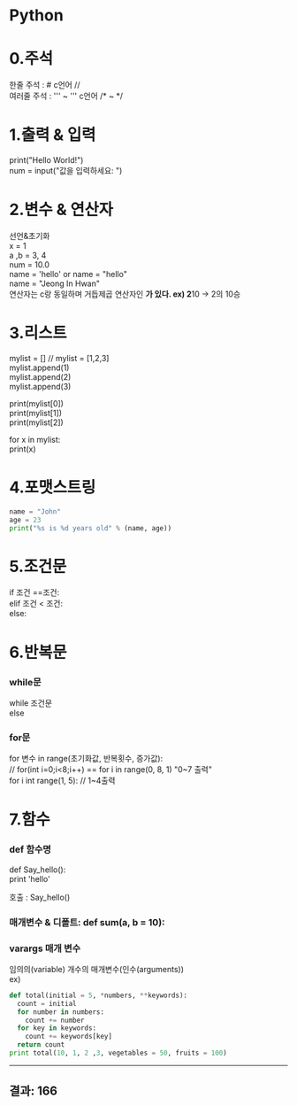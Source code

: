 Python
=============
# 0.주석
한줄 주석 : #   c언어 //    
여러줄 주석 : '''   ~   '''   c언어 /*   ~     */    

# 1.출력 & 입력    
print("Hello World!")   
num = input("값을 입력하세요: ")

# 2.변수 & 연산자
선언&초기화    
x = 1   
a ,b = 3, 4   
num = 10.0    
name = 'hello' or name = "hello"    
name = "Jeong In Hwan"    
연산자는 c랑 동일하며 거듭제곱 연산자인 **가 있다.  ex) 2**10 -> 2의 10승

# 3.리스트
mylist = []   // mylist = [1,2,3]   
mylist.append(1)    
mylist.append(2)    
mylist.append(3)    

print(mylist[0])    
print(mylist[1])    
print(mylist[2])    

for x in mylist:    
    print(x)
    
# 4.포맷스트링
```python
name = "John"   
age = 23    
print("%s is %d years old" % (name, age))   
```
# 5.조건문
if 조건 ==조건:   
elif 조건 < 조건:   
else:   

# 6.반복문   
### while문
while 조건문   
else    

### for문
for 변수 in range(초기화값, 반복횟수, 증가값):     
// for(int i=0;i<8;i++)  == for i in range(0, 8, 1)   "0~7 출력"    
for i int range(1, 5):     //   1~4출력     

# 7.함수
### def 함수명   

def Say_hello():    
    print 'hello'   

호출 : Say_hello()    

### 매개변수 & 디폴트: def sum(a, b = 10):   

### varargs 매개 변수
임의의(variable) 개수의 매개변수(인수(arguments))   
ex) 
```python
def total(initial = 5, *numbers, **keywords):   
  count = initial   
  for number in numbers:    
    count += number   
  for key in keywords:
    count += keywords[key]
  return count
print total(10, 1, 2 ,3, vegetables = 50, fruits = 100)
```
-------------
결과: 166
-------------


